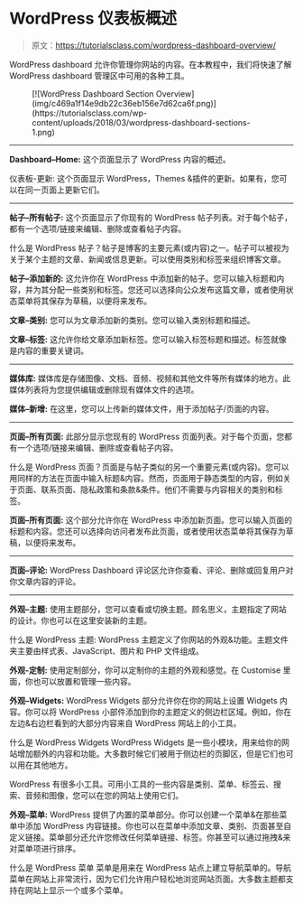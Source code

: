 # WordPress 仪表板概述

> 原文：<https://tutorialsclass.com/wordpress-dashboard-overview/>

WordPress dashboard 允许你管理你网站的内容。在本教程中，我们将快速了解 WordPress dashboard 管理区中可用的各种工具。

<figure class="wp-block-image">[![WordPress Dashboard Section Overview](img/c469a1f14e9db22c36eb156e7d62ca6f.png)](https://tutorialsclass.com/wp-content/uploads/2018/03/wordpress-dashboard-sections-1.png)</figure>

* * *

**Dashboard–Home:**
这个页面显示了 WordPress 内容的概述。

仪表板-更新:
这个页面显示 WordPress，Themes &插件的更新。如果有，您可以在同一页面上更新它们。

* * *

**帖子–所有帖子:**
这个页面显示了你现有的 WordPress 帖子列表。对于每个帖子，都有一个选项/链接来编辑、删除或查看帖子内容。

什么是 WordPress 帖子？帖子是博客的主要元素(或内容)之一。帖子可以被视为关于某个主题的文章、新闻或信息更新。可以使用类别和标签来组织博客文章。

**帖子–添加新的:**
这允许你在 WordPress 中添加新的帖子。您可以输入标题和内容，并为其分配一些类别和标签。您还可以选择向公众发布这篇文章，或者使用状态菜单将其保存为草稿，以便将来发布。

**文章–类别:**
您可以为文章添加新的类别。您可以输入类别标题和描述。

**文章–标签:**
这允许你给文章添加新标签。您可以输入标签标题和描述。标签就像是内容的重要关键词。

* * *

**媒体库:**
媒体库是存储图像、文档、音频、视频和其他文件等所有媒体的地方。此媒体列表将为您提供编辑或删除现有媒体文件的选项。

**媒体–新增:**
在这里，您可以上传新的媒体文件，用于添加帖子/页面的内容。

* * *

**页面–所有页面:**
此部分显示您现有的 WordPress 页面列表。对于每个页面，您都有一个选项/链接来编辑、删除或查看帖子内容。

什么是 WordPress 页面？页面是与帖子类似的另一个重要元素(或内容)。您可以用同样的方法在页面中输入标题&内容。然而，页面用于静态类型的内容，例如关于页面、联系页面、隐私政策和条款&条件。他们不需要与内容相关的类别和标签。

**页面–所有页面:**
这个部分允许你在 WordPress 中添加新页面。您可以输入页面的标题和内容。您还可以选择向访问者发布此页面，或者使用状态菜单将其保存为草稿，以便将来发布。

* * *

**页面–评论:**
WordPress Dashboard 评论区允许你查看、评论、删除或回复用户对你文章内容的评论。

* * *

**外观–主题:**
使用主题部分，您可以查看或切换主题。顾名思义，主题指定了网站的设计。你也可以在这里安装新的主题。

什么是 WordPress 主题:
WordPress 主题定义了你网站的外观&功能。主题文件夹主要由样式表、JavaScript、图片和 PHP 文件组成。

**外观-定制:**
使用定制部分，你可以定制你的主题的外观和感觉。在 Customise 里面，你也可以放置和管理一些内容。

**外观–Widgets:**
WordPress Widgets 部分允许你在你的网站上设置 Widgets 内容。你可以将 WordPress 小部件添加到你的主题定义的侧边栏区域。例如，你在左边&右边栏看到的大部分内容来自 WordPress 网站上的小工具。

什么是 WordPress Widgets
WordPress Widgets 是一些小模块，用来给你的网站增加额外的内容和功能。大多数时候它们被用于侧边栏的页脚区，但是它们也可以用在其他地方。

WordPress 有很多小工具。可用小工具的一些内容是类别、菜单、标签云、搜索、音频和图像，您可以在您的网站上使用它们。

**外观–菜单:**
WordPress 提供了内置的菜单部分。你可以创建一个菜单&在那些菜单中添加 WordPress 内容链接。你也可以在菜单中添加文章、类别、页面甚至自定义链接。菜单部分还允许您修改任何菜单链接、标签。你甚至可以通过拖拽&来对菜单项进行排序。

什么是 WordPress 菜单
菜单是用来在 WordPress 站点上建立导航菜单的。导航菜单在网站上非常流行，因为它们允许用户轻松地浏览网站页面。大多数主题都支持在网站上显示一个或多个菜单。